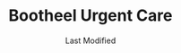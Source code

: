 ---
layout: location-page
date: Last Modified
description: "Local COVID-19 testing is available at Bootheel Urgent Care in Hayti, Missouri, USA."
permalink: "locations/missouri/hayti/bootheel-urgent-care/"
tags:
  - locations
  - missouri
title: Bootheel Urgent Care
uniqueName: bootheel-urgent-care
state: Missouri
stateAbbr: MO
hood: "Hayti"
address: "110 US HWY J"
city: "Hayti"
zip: "63851"
zipsNearby: "38001 38004 38006 38007 38316 38011 38012 38015 38019 38021 38225 38023 38330 38024 38025 38331 38030 38034 38336 38337 38037 38338 38230 38040 38041 38232 38343 38346 38233 38047 38237 38238 38010 38049 38050 38355 38358 38058 38059 38240 38080 38063 38253 38369 38254 38255 38069 38070 38071 38079 38382 38259 38260 38261 38281 38271 38077 38389 42021 42023 42031 42032 42041 42050 42070 42085 38257 63730 63820 63821 63735 63736 63822 63823 63824 63825 63826 63827 63932 63738 63933 63828 63829 63830 63833 63834 63837 63839 63840 63841 63936 63845 63846 63939 63940 63847 63848 63849 63850 63945 63851 63852 63853 63855 63857 63860 63862 63763 63863 63866 63867 63868 63767 63953 63954 63869 63771 63955 63870 63774 63901 63902 63873 63960 63938 63961 63874 63875 63962 63876 63801 63877 63782 63878 63784 63966 63879 63880 63881 63882 72310 72313 72411 72412 72413 72414 72315 72316 72319 72417 72321 72419 72422 72424 72425 72426 72329 72330 72428 72338 72430 72350 72401 72402 72403 72404 72351 72435 72437 72438 72354 72358 72441 72442 72365 72436 72443 72447 72449 72370 72450 72451 72453 72454 72456 72461 72462 72377 72464 72467 72470 72472 72386 72474 72391 72395 62914 38227 72439" 
mapUrl: "http://maps.apple.com/?q=Bootheel+Urgent+Care&address=110+US+HWY+J,Hayti,Missouri,63851"
locationType: Walk-in
phone: "573-479-3065"
website: "https://www.facebook.com/pages/category/Medical---Health/Bootheel-Urgent-Care-an-Walk-In-Clinic-114968296607148/"
onlineBooking: undefined
closed: undefined
closedUpdate: April 17th, 2020
notes: "By appointment only. Requires phone screen."
days: Weekdays
hours: 2PM-10PM
altDays: Weekends
altHours: 10AM-6PM
ctaMessage: Learn more
ctaUrl: "https://www.facebook.com/pages/category/Medical---Health/Bootheel-Urgent-Care-an-Walk-In-Clinic-114968296607148/"
---